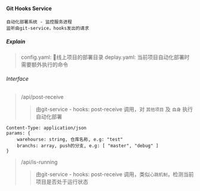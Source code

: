 #### Git Hooks Service

    自动化部署系统 - 监控服务进程
    监听由git-service，hooks发出的请求

##### Explain

> config.yaml: 线上项目的部署目录
> deplay.yaml: 当前项目自动化部署时需要额外执行的命令


###### Interface 

> /api/post-receive
>> 由git-service - hooks: post-receive 调用，对 `其他项目` 及 `自身` 执行自动化部署
    
    Content-Type: application/json
    params: {
        warehourse: string, 仓库名称, e.g: "test"
        branchs: array, push的分支, e.g: [ "master", "debug" ]
    }

> /api/is-running
>> 由git-service - hooks: post-receive 调用，类似`心跳机制`，检测当前项目是否处于运行状态





